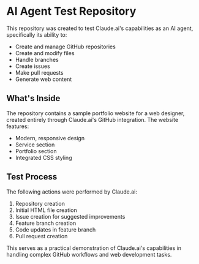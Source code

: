 # AI Agent Test Repository

This repository was created to test Claude.ai's capabilities as an AI agent, specifically its ability to:

- Create and manage GitHub repositories
- Create and modify files
- Handle branches
- Create issues
- Make pull requests
- Generate web content

## What's Inside

The repository contains a sample portfolio website for a web designer, created entirely through Claude.ai's GitHub integration. The website features:

- Modern, responsive design
- Service section
- Portfolio section
- Integrated CSS styling

## Test Process

The following actions were performed by Claude.ai:

1. Repository creation
2. Initial HTML file creation
3. Issue creation for suggested improvements
4. Feature branch creation
5. Code updates in feature branch
6. Pull request creation

This serves as a practical demonstration of Claude.ai's capabilities in handling complex GitHub workflows and web development tasks.
